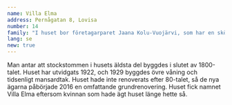 ```yaml
---
name: Villa Elma
address: Pernågatan 8, Lovisa
number: 14
family: "I huset bor företagarparet Jaana Kolu-Vuojärvi, som har en skönhetssalong, och Michael Vuojärvi som är elentreprenör. Paret köpte sitt hus hösten 2016 då de ville ha ett litet hem som låg nära centrum. Huset behövde inte vara nytt och det fick gärna finnas något smått att renovera där.\n– Egentligen fanns det en hel massa att renovera, säger Jaana. Men just därför tilltalade huset oss, det kändes från första början som vårt hem.\nTidigare bestod huset av många små rum och skrubbar. Inomhus rev de nya ägarna bort mycket, i köket så gott som allt. De gamla stockstommarna lämnades kvar. En liten del av dem kanske förnyas.\n– Vi har ingen brådska med renoveringen, det är bra att den framskrider långsamt för då har vi tid att fundera över materialvalen. Vissa saker försöker vi ändå få fort undan så att vi kan flytta in sommaren 2017.\nPå gården finns en gammal bastubyggnad. Den renoveras och även gården ändrar utseende.\n– Så småningom blir det här en helt underbar gård med terrass. I Villa Elma vill vi åldras."
lang: se
new: true
---
```

Man antar att stockstommen i husets äldsta del byggdes i slutet av 1800-talet. Huset har utvidgats 1922, och 1929 byggdes övre våning och tidsenligt mansardtak. Huset hade inte renoverats efter 80-talet, så de nya ägarna påbörjade 2016 en omfattande grundrenovering. Huset fick namnet Villa Elma eftersom kvinnan som hade ägt huset länge hette så.
